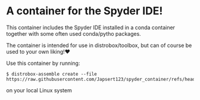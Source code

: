 # A container for the Spyder IDE!
This container includes the Spyder IDE installed in a conda container together with some often used conda/pytho packages. 

The container is intended for use in distrobox/toolbox, but can of course be used to your own liking!❤️

Use this container by running:
```
$ distrobox-assemble create --file https://raw.githubusercontent.com/Japsert123/spyder_container/refs/heads/master/spyder_container.ini
```
on your local Linux system
